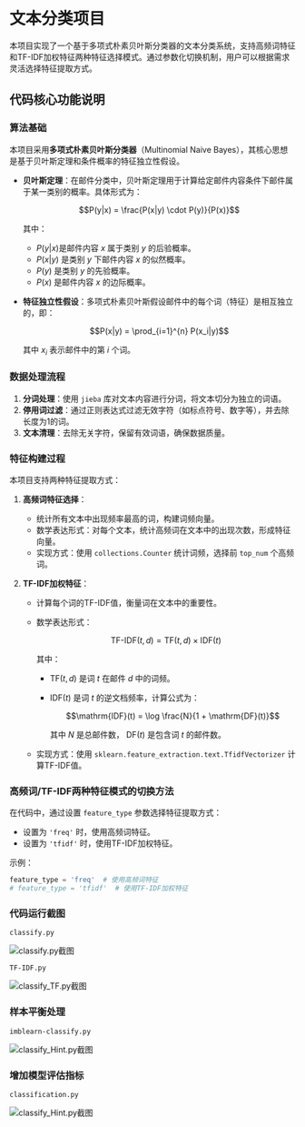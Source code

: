# 文本分类项目

本项目实现了一个基于多项式朴素贝叶斯分类器的文本分类系统，支持高频词特征和TF-IDF加权特征两种特征选择模式。通过参数化切换机制，用户可以根据需求灵活选择特征提取方式。

## 代码核心功能说明

### 算法基础
本项目采用**多项式朴素贝叶斯分类器**（Multinomial Naive Bayes），其核心思想是基于贝叶斯定理和条件概率的特征独立性假设。

- **贝叶斯定理**：在邮件分类中，贝叶斯定理用于计算给定邮件内容条件下邮件属于某一类别的概率。具体形式为：
  
  $$P(y|x) = \frac{P(x|y) \cdot P(y)}{P(x)}$$
  
  其中：
  - $P(y|x)$是邮件内容 $x$ 属于类别 $y$ 的后验概率。
  - $P(x|y)$ 是类别 $y$ 下邮件内容 $x$ 的似然概率。
  - $P(y)$ 是类别 $y$ 的先验概率。
  - $P(x)$ 是邮件内容 $x$ 的边际概率。

- **特征独立性假设**：多项式朴素贝叶斯假设邮件中的每个词（特征）是相互独立的，即：
  
  $$P(x|y) = \prod_{i=1}^{n} P(x_i|y)$$
  
  其中 $x_i$ 表示邮件中的第 $i$ 个词。

### 数据处理流程
1. **分词处理**：使用 `jieba` 库对文本内容进行分词，将文本切分为独立的词语。
2. **停用词过滤**：通过正则表达式过滤无效字符（如标点符号、数字等），并去除长度为1的词。
3. **文本清理**：去除无关字符，保留有效词语，确保数据质量。

### 特征构建过程
本项目支持两种特征提取方式：
1. **高频词特征选择**：
   - 统计所有文本中出现频率最高的词，构建词频向量。
   - 数学表达形式：对每个文本，统计高频词在文本中的出现次数，形成特征向量。
   - 实现方式：使用 `collections.Counter` 统计词频，选择前 `top_num` 个高频词。

2. **TF-IDF加权特征**：
   - 计算每个词的TF-IDF值，衡量词在文本中的重要性。
   - 数学表达形式：
     
        $$\text{TF-IDF}(t, d) = \mathrm{TF}(t, d) \times \mathrm{IDF}(t)$$
        
        其中：
        - $\mathrm{TF}(t, d)$ 是词 $t$ 在邮件 $d$ 中的词频。
        - $\mathrm{IDF}(t)$ 是词 $t$ 的逆文档频率，计算公式为：
          
          $$\mathrm{IDF}(t) = \log \frac{N}{1 + \mathrm{DF}(t)}$$
          
          其中 $N$ 是总邮件数， $\mathrm{DF}(t)$ 是包含词 $t$ 的邮件数。
    - 实现方式：使用 `sklearn.feature_extraction.text.TfidfVectorizer` 计算TF-IDF值。

### 高频词/TF-IDF两种特征模式的切换方法
在代码中，通过设置 `feature_type` 参数选择特征提取方式：
- 设置为 `'freq'` 时，使用高频词特征。
- 设置为 `'tfidf'` 时，使用TF-IDF加权特征。

示例：
```python
feature_type = 'freq'  # 使用高频词特征
# feature_type = 'tfidf'  # 使用TF-IDF加权特征
```
### 代码运行截图
`classify.py`

<img src="image/1.png" weight="800" alt="classify.py截图">

`TF-IDF.py`

<img src="image/2.png" weight="800" alt="classify_TF.py截图">



### 样本平衡处理
`imblearn-classify.py`

<img src="image/3.png" weight="800" alt="classify_Hint.py截图">

### 增加模型评估指标
`classification.py`

<img src="image/4.png" weight="800" alt="classify_Hint.py截图">

